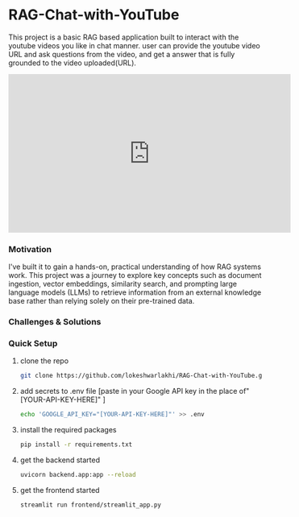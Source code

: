 # RAG-Chat-with-YouTube
This project is a basic RAG based application built to interact with the youtube videos you like in chat manner. user can provide the youtube video URL and ask questions from the video, and get a answer that is fully grounded to the video uploaded(URL).

<!-- Demo -->
<div align="center">
   
<iframe width="560" height="315" src="https://www.youtube.com/embed/CW-olrzbFhs?si=0aFETzQ4E_GdcoRJ" title="YouTube video player" frameborder="0" allow="accelerometer; autoplay; clipboard-write; encrypted-media; gyroscope; picture-in-picture; web-share" referrerpolicy="strict-origin-when-cross-origin" allowfullscreen> video link not supported </iframe>

</div>

### Motivation
I've built it to gain a hands-on, practical understanding of how RAG systems work. This project was a journey to explore key concepts such as document ingestion, vector embeddings, similarity search, and prompting large language models (LLMs) to retrieve information from an external knowledge base rather than relying solely on their pre-trained data.

### Challenges & Solutions


### Quick Setup
1. clone the repo 
   ```bash
   git clone https://github.com/lokeshwarlakhi/RAG-Chat-with-YouTube.git
   ```
2. add secrets to .env file [paste in your Google API key in the place of"[YOUR-API-KEY-HERE]" ]
   ```bash
   echo 'GOOGLE_API_KEY="[YOUR-API-KEY-HERE]"' >> .env
   ```
3. install the required packages 
   ```bash
   pip install -r requirements.txt
   ```
4. get the backend started
   ```bash  
   uvicorn backend.app:app --reload
   ```
5. get the frontend started
   ```bash
   streamlit run frontend/streamlit_app.py
   ```
